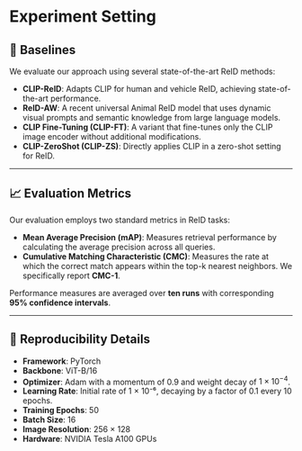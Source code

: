 # Experiment Setting
## 🚀 Baselines
We evaluate our approach using several state-of-the-art ReID methods:

- **CLIP-ReID**: Adapts CLIP for human and vehicle ReID, achieving state-of-the-art performance.  
- **ReID-AW**: A recent universal Animal ReID model that uses dynamic visual prompts and semantic knowledge from large language models.  
- **CLIP Fine-Tuning (CLIP-FT)**: A variant that fine-tunes only the CLIP image encoder without additional modifications.  
- **CLIP-ZeroShot (CLIP-ZS)**: Directly applies CLIP in a zero-shot setting for ReID.

* * *

## 📈 Evaluation Metrics
Our evaluation employs two standard metrics in ReID tasks:

- **Mean Average Precision (mAP)**: Measures retrieval performance by calculating the average precision across all queries.  
- **Cumulative Matching Characteristic (CMC)**: Measures the rate at which the correct match appears within the top-k nearest neighbors. We specifically report **CMC-1**.

Performance measures are averaged over **ten runs** with corresponding **95% confidence intervals**.

* * *

## 📝 Reproducibility Details
- **Framework**: PyTorch  
- **Backbone**: ViT-B/16  
- **Optimizer**: Adam with a momentum of 0.9 and weight decay of $1 \times 10^{-4}$.  
- **Learning Rate**: Initial rate of 1 × 10⁻⁶, decaying by a factor of 0.1 every 10 epochs.  
- **Training Epochs**: 50  
- **Batch Size**: 16  
- **Image Resolution**: 256 × 128  
- **Hardware**: NVIDIA Tesla A100 GPUs